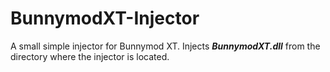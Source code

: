 BunnymodXT-Injector
===================

A small simple injector for Bunnymod XT. Injects ***BunnymodXT.dll*** from the directory where the injector is located.
